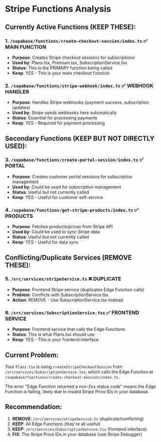 # Stripe Functions Analysis

## Currently Active Functions (KEEP THESE):

### 1. `/supabase/functions/create-checkout-session/index.ts` ✅ MAIN FUNCTION
- **Purpose**: Creates Stripe checkout sessions for subscriptions
- **Used by**: Plans.tsx, Premium.tsx, SubscriptionService.tsx
- **Status**: This is the PRIMARY function being called
- **Keep**: YES - This is your main checkout function

### 2. `/supabase/functions/stripe-webhook/index.ts` ✅ WEBHOOK HANDLER
- **Purpose**: Handles Stripe webhooks (payment success, subscription updates)
- **Used by**: Stripe sends webhooks here automatically
- **Status**: Essential for processing payments
- **Keep**: YES - Required for payment processing

## Secondary Functions (KEEP BUT NOT DIRECTLY USED):

### 3. `/supabase/functions/create-portal-session/index.ts` ✅ PORTAL
- **Purpose**: Creates customer portal sessions for subscription management
- **Used by**: Could be used for subscription management
- **Status**: Useful but not currently called
- **Keep**: YES - Useful for customer self-service

### 4. `/supabase/functions/get-stripe-products/index.ts` ✅ PRODUCTS
- **Purpose**: Fetches products/prices from Stripe API
- **Used by**: Could be used to sync Stripe data
- **Status**: Useful but not currently called
- **Keep**: YES - Useful for data sync

## Conflicting/Duplicate Services (REMOVE THESE):

### 5. `/src/services/stripeService.ts` ❌ DUPLICATE
- **Purpose**: Frontend Stripe service (duplicates Edge Function calls)
- **Problem**: Conflicts with SubscriptionService.tsx
- **Action**: REMOVE - Use SubscriptionService.tsx instead

### 6. `/src/services/SubscriptionService.tsx` ✅ FRONTEND SERVICE
- **Purpose**: Frontend service that calls the Edge Functions
- **Status**: This is what Plans.tsx should use
- **Keep**: YES - This is your frontend interface

## Current Problem:

Your `Plans.tsx` is using `createStripeCheckoutSession` from `/src/services/SubscriptionService.tsx`, which calls the Edge Function at `/supabase/functions/create-checkout-session/index.ts`.

The error "Edge Function returned a non-2xx status code" means the Edge Function is failing, likely due to invalid Stripe Price IDs in your database.

## Recommendation:

1. **REMOVE**: `/src/services/stripeService.ts` (duplicate/conflicting)
2. **KEEP**: All Edge Functions (they're all useful)
3. **KEEP**: `/src/services/SubscriptionService.tsx` (frontend interface)
4. **FIX**: The Stripe Price IDs in your database (use Stripe Debugger)